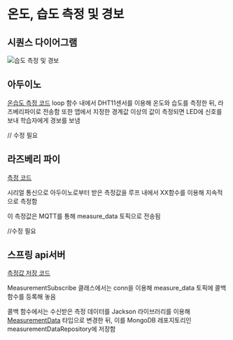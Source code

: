 # 온도, 습도 측정 및 경보
## 시퀀스 다이어그램
![습도 측정 및 경보](https://user-images.githubusercontent.com/29668913/187031901-58f8d1ba-756f-42d9-92df-107fbaab8a97.jpg)
## 아두이노
[온습도 측정 코드](https://github.com/veryneuron/study_mate_project/blob/arduino_dev/arduino/timer/timer.ino)
loop 함수 내에서 DHT11센서를 이용해 온도와 습도를 측정한 뒤, 라즈베리파이로 전송함
또한 앱에서 지정한 경계값 이상의 값이 측정되면 LED에 신호를 보내 학습자에게 경보를 보냄

// 수정 필요
## 라즈베리 파이
[측정 코드](https://github.com/veryneuron/study_mate_project/blob/raspberry_pi_dev/raspberry_pi/eyetracking_raspi/main.py)

시리얼 통신으로 아두이노로부터 받은 측정값을 루프 내에서 XX함수를 이용해 지속적으로 측정함

이 측정값은 MQTT를 통해 measure_data 토픽으로 전송됨

//수정 필요
## 스프링 api서버
[측정값 저장 코드](https://github.com/veryneuron/study_mate_project/blob/server_dev/server/api/src/main/java/com/studymate/api/measurement/subscribe/MeasurementSubscribe.java)

MeasurementSubscribe 클래스에서는 conn을 이용해 measure_data 토픽에 콜백 함수를 등록해 놓음

콜백 함수에서는 수신받은 측정 데이터를 Jackson 라이브러리를 이용해 [MeasurementData](https://github.com/veryneuron/study_mate_project/blob/server_dev/server/api/src/main/java/com/studymate/api/measurement/model/MeasurementData.java) 타입으로 변경한 뒤, 이를 MongoDB 레포지토리인 measurementDataRepository에 저장함
